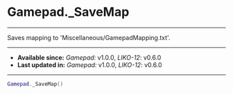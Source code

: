 # Gamepad._SaveMap
---

Saves mapping to 'Miscellaneous/GamepadMapping.txt'.

---

* **Available since:** _Gamepad:_ v1.0.0, _LIKO-12_: v0.6.0
* **Last updated in:** _Gamepad:_ v1.0.0, _LIKO-12_: v0.6.0

---

```lua
Gamepad._SaveMap()
```
